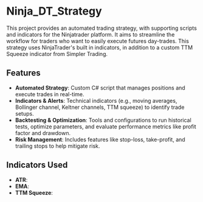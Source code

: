 # Ninja_DT_Strategy

This project provides an automated trading strategy, with supporting scripts and indicators for the Ninjatrader platform. It aims to streamline the workflow for traders who want to easily execute futures day-trades. This strategy uses NinjaTrader's built in indicators, in addition to a custom TTM Squeeze indicator from Simpler Trading. 

## Features

- **Automated Strategy**: Custom C# script that manages positions and execute trades in real-time.
- **Indicators & Alerts**: Technical indicators (e.g., moving averages, Bollinger channel, Keltner channels, TTM squeeze) to identify trade setups.
- **Backtesting & Optimization**: Tools and configurations to run historical tests, optimize parameters, and evaluate performance metrics like profit factor and drawdown.
- **Risk Management**: Includes features like stop-loss, take-profit, and trailing stops to help mitigate risk.

## Indicators Used 

- **ATR**: 
- **EMA**: 
- **TTM Squeeze**: 


